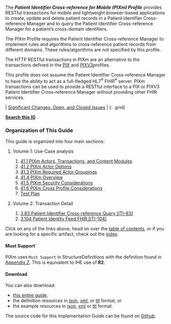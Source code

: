 
<!-- ## Patient Identifier Cross-reference for Mobile Profile (PIXm) -->

The ***Patient Identifier Cross-reference for Mobile (PIXm) Profile*** provides RESTful transactions for mobile and lightweight browser-based applications to create, update and delete patient records in a Patient Identifier Cross-reference Manager and to query the Patient Identifier Cross-reference Manager for a patient’s cross-domain identifiers.

The PIXm Profile requires the Patient Identifier Cross-reference Manager to implement rules and algorithms to cross-reference patient records from different domains. These rules/algorithms are not specified by this profile.

The HTTP RESTful transactions in PIXm are an alternative to the transactions defined in the [PIX](https://profiles.ihe.net/ITI/TF/Volume1/ch-5.html) and [PIXV3](https://profiles.ihe.net/ITI/TF/Volume1/ch-23.html)profiles.

This profile does not assume the Patient Identifier Cross-reference Manager to have the ability to act as a full-fledged HL7<sup>®</sup> FHIR<sup>®</sup> server. PIXm transactions can be used to provide a RESTful interface to a PIX or PIXV3 Patient Identifier Cross-reference Manager without providing other FHIR services.

<div markdown="1" class="stu-note">

| [Significant Changes, Open, and Closed Issues](a_issues.html) |
{: .grid}

**[Search this IG](https://www.google.com/search?q=site%3Ahttps%3A%2F%2Fprofiles.ihe.net%2FITI%2FPIXm)**

</div>

### Organization of This Guide
This guide is organized into four main sections:

1. Volume 1: Use-Case analysis
   1. [41.1 PIXm Actors, Transactions, and Content Modules](volume-1.html#1411-pixm-actors-transactions-and-content-modules)
   2. [41.2 PIXm Actor Options](volume-1.html#1412-pixm-actor-options)
   3. [41.3 PIXm Required Actor Groupings](volume-1.html#1413-pixm-required-actor-groupings)
   4. [41.4 PIXm Overview](volume-1.html#1414-pixm-overview)
   5. [41.5 PIXm Security Considerations](volume-1.html#1415-pixm-security-considerations)
   6. [41.6 PIXm Cross Profile Considerations](volume-1.html#1416-pixm-cross-profile-considerations)
   7. [Test Plan](5_testplan.html)

2. Volume 2: Transaction Detail
   1. [3.83 Patient Identifier Cross-reference Query [ITI-83]](ITI-83.html)
   2. [3.104 Patient Identity Feed FHIR [ITI-104]](ITI-104.html)


Click on any of the links above, head on over the [table of contents](toc.html), or
if you are looking for a specific artifact, check out the [index](artifacts.html).

#### Must Support`

PIXm uses `Must Support` in StructureDefinitions with the definition found in [Appendix Z](https://profiles.ihe.net/ITI/TF/Volume2/ch-Z.html#z.10-profiling-conventions-for-constraints-on-fhir). This is equivalent to IHE use of **R2**.

#### Download

You can also download:

* [this entire guide](full-ig.zip),
* the definition resources in [json](definitions.json.zip), [xml](definitions.xml.zip), or [ttl](definitions.ttl.zip) format, or
* the example resources in [json](examples.json.zip), [xml](examples.xml.zip) or [ttl](examples.ttl.zip) format.

The source code for this Implementation Guide can be found on [Github](https://github.com/IHE/ITI.PIXm).
